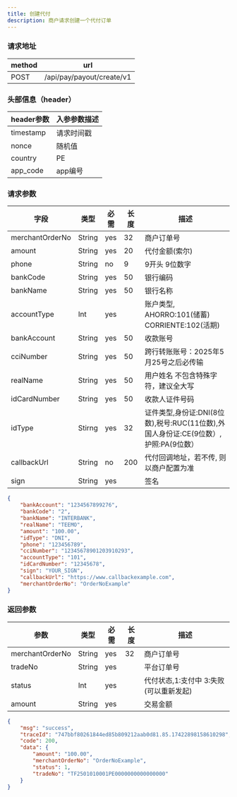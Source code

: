 ```yaml
---
title: 创建代付
description: 商户请求创建一个代付订单
---
```


### 请求地址

| method | url                       |
| ------ | ------------------------- |
| POST   | /api/pay/payout/create/v1 |

### 头部信息（header）

| header参数                  | 入参参数描述 |
|---------------------------|--------|
| timestamp                 | 请求时间戳  |
| nonce                     | 随机值    |
| country                   | PE |
| app_code                  | app编号  |

### 请求参数

| 字段              | 类型   | 必需  | 长度  | 描述                                                        |
|-----------------| ------ |-----|-----|-----------------------------------------------------------|
| merchantOrderNo | String | yes | 32  | 商户订单号                                                     |
| amount          | String | yes | 20  | 代付金额(索尔)                                                  |
| phone           | String | no  | 9   | 9开头 9位数字                                                  |
| bankCode        | String | yes | 50  | 银行编码                                                      |
| bankName        | String | yes | 50  | 银行名称                                                      |
| accountType     | Int    | yes |     | 账户类型, AHORRO:101(储蓄) CORRIENTE:102(活期)                    |
| bankAccount     | String | yes | 50  | 收款账号                                                      |
| cciNumber             | String | yes | 50  | 跨行转账账号：2025年5月25号之后必传输                                    |
| realName        | String | yes | 50  | 用户姓名 不包含特殊字符，建议全大写                                        |
| idCardNumber    | String | yes | 50  | 收款人证件号码                                                   |
| idType          | Stirng | yes | 32  | 证件类型,身份证:DNI(8位数),税号:RUC(11位数),外国人身份证:CE(9位数）, 护照:PA(9位数） |
| callbackUrl     | String | no  | 200 | 代付回调地址，若不传, 则以商户配置为准                                      |
| sign            | String | yes |     | 签名                                                        |

```json title=请求示例
{
    "bankAccount": "1234567899276",
    "bankCode": "2",
    "bankName": "INTERBANK",
    "realName": "TEEMO",
    "amount": "100.00",
    "idType": "DNI",
    "phone": "123456789",
    "cciNumber": "12345678901203910293",
    "accountType": "101",
    "idCardNumber": "12345678",
    "sign": "YOUR_SIGN",
    "callbackUrl": "https://www.callbackexample.com",
    "merchantOrderNo": "OrderNoExample"
}

```

### 返回参数

| 参数            | 类型   | 必需 | 长度 | 描述                          |
| --------------- | ------ | ---- | ---- | ----------------------------- |
| merchantOrderNo | String | yes  | 32   | 商户订单号                    |
| tradeNo         | String | yes  |      | 平台订单号                    |
| status          | Int | yes  |      | 代付状态,1:支付中 3:失败(可以重新发起) |
| amount          | String | yes  |      | 交易金额                      |

```json title=返回示例
{
    "msg": "success",
    "traceId": "747bbf80261844ed85b809212aab0d81.85.17422898158610298",
    "code": 200,
    "data": {
        "amount": "100.00",
        "merchantOrderNo": "OrderNoExample",
        "status": 1,
        "tradeNo": "TF2501010001PE0000000000000000"
    }
}
```
